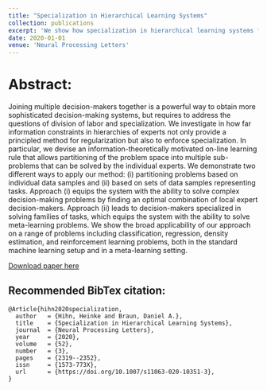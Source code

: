 ```yaml
---
title: "Specialization in Hierarchical Learning Systems"
collection: publications
excerpt: 'We show how specialization in hierarchical learning systems facilitates Meta-Learning.'
date: 2020-01-01
venue: 'Neural Processing Letters'
---
```


# Abstract:
Joining multiple decision-makers together is a powerful way to obtain more sophisticated decision-making systems, but requires to address the questions of division of labor and specialization. We investigate in how far information constraints in hierarchies of experts not only provide a principled method for regularization but also to enforce specialization. In particular, we devise an information-theoretically motivated on-line learning rule that allows partitioning of the problem space into multiple sub-problems that can be solved by the individual experts. We demonstrate two different ways to apply our method: (i) partitioning problems based on individual data samples and (ii) based on sets of data samples representing tasks. Approach (i) equips the system with the ability to solve complex decision-making problems by finding an optimal combination of local expert decision-makers. Approach (ii) leads to decision-makers specialized in solving families of tasks, which equips the system with the ability to solve meta-learning problems. We show the broad applicability of our approach on a range of problems including classification, regression, density estimation, and reinforcement learning problems, both in the standard machine learning setup and in a meta-learning setting.

[Download paper here](https://link.springer.com/content/pdf/10.1007/s11063-020-10351-3.pdf)

## Recommended BibTex citation:

    @Article{hihn2020specialization,
      author   = {Hihn, Heinke and Braun, Daniel A.},
      title    = {Specialization in Hierarchical Learning Systems},
      journal  = {Neural Processing Letters},
      year     = {2020},
      volume   = {52},
      number   = {3},
      pages    = {2319--2352},
      issn     = {1573-773X},
      url      = {https://doi.org/10.1007/s11063-020-10351-3},
    }